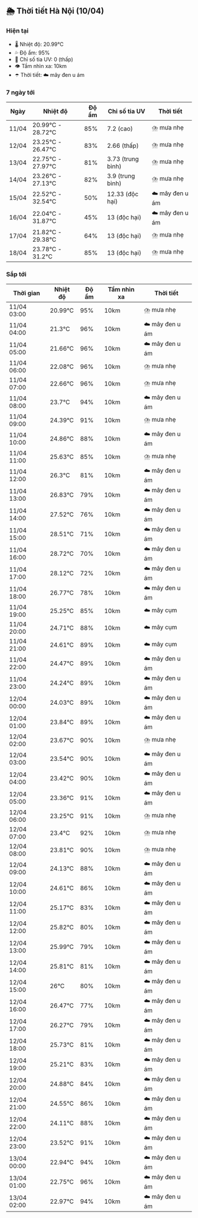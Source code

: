 ## 🌦️ Thời tiết Hà Nội (10/04)

### Hiện tại

- 🌡️ Nhiệt độ: 20.99℃
- 💦 Độ ẩm: 95%
- 🌟 Chỉ số tia UV: 0 (thấp)
- 👁️ Tầm nhìn xa: 10km
- ☂️ Thời tiết: ☁️ mây đen u ám

### 7 ngày tới

| Ngày | Nhiệt độ | Độ ẩm | Chỉ số tia UV | Thời tiết |
| --- | --- | --- | --- | --- |
| 11/04 | 20.99℃ - 28.72℃ | 85% | 7.2 (cao) | ⛈️ mưa nhẹ |
| 12/04 | 23.25℃ - 26.47℃ | 83% | 2.66 (thấp) | ⛈️ mưa nhẹ |
| 13/04 | 22.75℃ - 27.97℃ | 81% | 3.73 (trung bình) | ⛈️ mưa nhẹ |
| 14/04 | 23.26℃ - 27.13℃ | 82% | 3.9 (trung bình) | ⛈️ mưa nhẹ |
| 15/04 | 22.52℃ - 32.54℃ | 50% | 12.33 (độc hại) | ☁️ mây đen u ám |
| 16/04 | 22.04℃ - 31.87℃ | 45% | 13 (độc hại) | ☁️ mây đen u ám |
| 17/04 | 21.82℃ - 29.38℃ | 64% | 13 (độc hại) | ⛈️ mưa nhẹ |
| 18/04 | 23.78℃ - 31.2℃ | 85% | 13 (độc hại) | ⛈️ mưa nhẹ |

### Sắp tới

| Thời gian | Nhiệt độ | Độ ẩm | Tầm nhìn xa | Thời tiết |
| --- | --- | --- | --- | --- |
| 11/04 03:00 | 20.99℃ | 95% | 10km | ⛈️ mưa nhẹ |
| 11/04 04:00 | 21.3℃ | 96% | 10km | ☁️ mây đen u ám |
| 11/04 05:00 | 21.66℃ | 96% | 10km | ☁️ mây đen u ám |
| 11/04 06:00 | 22.08℃ | 96% | 10km | ⛈️ mưa nhẹ |
| 11/04 07:00 | 22.66℃ | 96% | 10km | ⛈️ mưa nhẹ |
| 11/04 08:00 | 23.7℃ | 94% | 10km | ☁️ mây đen u ám |
| 11/04 09:00 | 24.39℃ | 91% | 10km | ⛈️ mưa nhẹ |
| 11/04 10:00 | 24.86℃ | 88% | 10km | ☁️ mây đen u ám |
| 11/04 11:00 | 25.63℃ | 85% | 10km | ⛈️ mưa nhẹ |
| 11/04 12:00 | 26.3℃ | 81% | 10km | ☁️ mây đen u ám |
| 11/04 13:00 | 26.83℃ | 79% | 10km | ☁️ mây đen u ám |
| 11/04 14:00 | 27.52℃ | 76% | 10km | ☁️ mây đen u ám |
| 11/04 15:00 | 28.51℃ | 71% | 10km | ☁️ mây đen u ám |
| 11/04 16:00 | 28.72℃ | 70% | 10km | ☁️ mây đen u ám |
| 11/04 17:00 | 28.12℃ | 72% | 10km | ☁️ mây đen u ám |
| 11/04 18:00 | 26.77℃ | 78% | 10km | ☁️ mây đen u ám |
| 11/04 19:00 | 25.25℃ | 85% | 10km | ☁️ mây cụm |
| 11/04 20:00 | 24.71℃ | 88% | 10km | ☁️ mây cụm |
| 11/04 21:00 | 24.61℃ | 89% | 10km | ☁️ mây cụm |
| 11/04 22:00 | 24.47℃ | 89% | 10km | ☁️ mây đen u ám |
| 11/04 23:00 | 24.24℃ | 89% | 10km | ☁️ mây đen u ám |
| 12/04 00:00 | 24.03℃ | 89% | 10km | ☁️ mây đen u ám |
| 12/04 01:00 | 23.84℃ | 89% | 10km | ☁️ mây đen u ám |
| 12/04 02:00 | 23.67℃ | 90% | 10km | ⛈️ mưa nhẹ |
| 12/04 03:00 | 23.54℃ | 90% | 10km | ☁️ mây đen u ám |
| 12/04 04:00 | 23.42℃ | 90% | 10km | ☁️ mây đen u ám |
| 12/04 05:00 | 23.36℃ | 91% | 10km | ☁️ mây đen u ám |
| 12/04 06:00 | 23.25℃ | 91% | 10km | ⛈️ mưa nhẹ |
| 12/04 07:00 | 23.4℃ | 92% | 10km | ⛈️ mưa nhẹ |
| 12/04 08:00 | 23.81℃ | 90% | 10km | ⛈️ mưa nhẹ |
| 12/04 09:00 | 24.13℃ | 88% | 10km | ☁️ mây đen u ám |
| 12/04 10:00 | 24.61℃ | 86% | 10km | ☁️ mây đen u ám |
| 12/04 11:00 | 25.17℃ | 83% | 10km | ☁️ mây đen u ám |
| 12/04 12:00 | 25.82℃ | 80% | 10km | ☁️ mây đen u ám |
| 12/04 13:00 | 25.99℃ | 79% | 10km | ☁️ mây đen u ám |
| 12/04 14:00 | 25.81℃ | 81% | 10km | ☁️ mây đen u ám |
| 12/04 15:00 | 26℃ | 80% | 10km | ☁️ mây đen u ám |
| 12/04 16:00 | 26.47℃ | 77% | 10km | ☁️ mây đen u ám |
| 12/04 17:00 | 26.27℃ | 79% | 10km | ☁️ mây đen u ám |
| 12/04 18:00 | 25.73℃ | 81% | 10km | ☁️ mây đen u ám |
| 12/04 19:00 | 25.21℃ | 83% | 10km | ☁️ mây đen u ám |
| 12/04 20:00 | 24.88℃ | 84% | 10km | ☁️ mây đen u ám |
| 12/04 21:00 | 24.55℃ | 86% | 10km | ☁️ mây đen u ám |
| 12/04 22:00 | 24.11℃ | 88% | 10km | ☁️ mây đen u ám |
| 12/04 23:00 | 23.52℃ | 91% | 10km | ☁️ mây đen u ám |
| 13/04 00:00 | 22.94℃ | 94% | 10km | ☁️ mây đen u ám |
| 13/04 01:00 | 22.75℃ | 96% | 10km | ☁️ mây đen u ám |
| 13/04 02:00 | 22.97℃ | 94% | 10km | ☁️ mây đen u ám |
